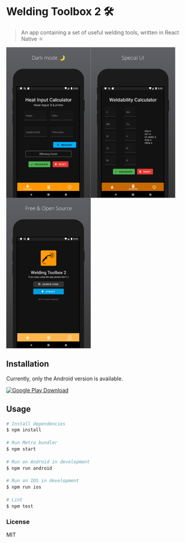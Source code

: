 # Welding Toolbox 2 🛠️

> An app containing a set of useful welding tools, written in React Native ⚛️

<div style="display: flex; flex-direction: row; flex-wrap: wrap">
  <img src="media/screenshot_1.png" height="400">
  <img src="media/screenshot_2.png" height="400">
  <img src="media/screenshot_3.png" height="400">
</div>

## Installation

Currently, only the Android version is available.

[![Google Play Download][google-play-badge]][google-play-download]

## Usage

```bash
# Install dependencies
$ npm install

# Run Metro bundler
$ npm start

# Run on Android in development
$ npm run android

# Run on IOS in development
$ npm run ios

# Lint
$ npm test
```

### License

MIT

[google-play-badge]: https://play.google.com/intl/en_us/badges/images/badge_new.png
[google-play-download]: https://play.google.com/store/apps/details?id=me.kepinski.weldingtoolbox2
